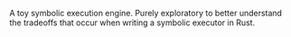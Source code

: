 A toy symbolic execution engine. Purely exploratory to better understand the tradeoffs that occur when writing a symbolic executor in Rust.